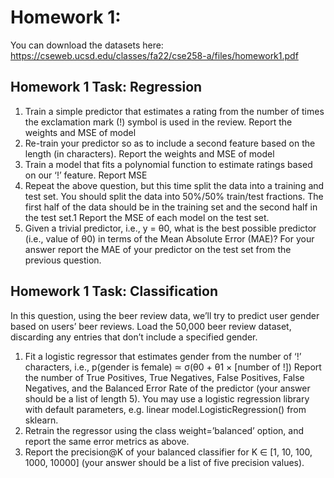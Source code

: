 # Homework 1:
You can download the datasets here: https://cseweb.ucsd.edu/classes/fa22/cse258-a/files/homework1.pdf
## Homework 1 Task: Regression
1. Train a simple predictor that estimates a rating from the number of times the exclamation mark (!)
symbol is used in the review. Report the weights and MSE of model
2. Re-train your predictor so as to include a second feature based on the length (in characters). Report the weights and MSE of model
3. Train a model that fits a polynomial function to estimate ratings based on our ‘!’ feature. Report MSE
4. Repeat the above question, but this time split the data into a training and test set. You should split the
data into 50%/50% train/test fractions. The first half of the data should be in the training set and the
second half in the test set.1 Report the MSE of each model on the test set.
5. Given a trivial predictor, i.e., y = θ0, what is the best possible predictor (i.e., value of θ0) in terms of the
Mean Absolute Error (MAE)? For your answer report the MAE of your predictor on the test set from the previous question.

## Homework 1 Task: Classification
In this question, using the beer review data, we’ll try to predict user gender based on users’ beer reviews. Load
the 50,000 beer review dataset, discarding any entries that don’t include a specified gender.
1. Fit a logistic regressor that estimates gender from the number of ‘!’ characters, i.e.,
p(gender is female) ≃ σ(θ0 + θ1 × [number of !])
Report the number of True Positives, True Negatives, False Positives, False Negatives, and the Balanced
Error Rate of the predictor (your answer should be a list of length 5). You may use a logistic regression
library with default parameters, e.g. linear model.LogisticRegression() from sklearn.
2. Retrain the regressor using the class weight=’balanced’ option, and report the same error metrics as
above.
3. Report the precision@K of your balanced classifier for K ∈ [1, 10, 100, 1000, 10000] (your answer should
be a list of five precision values).
